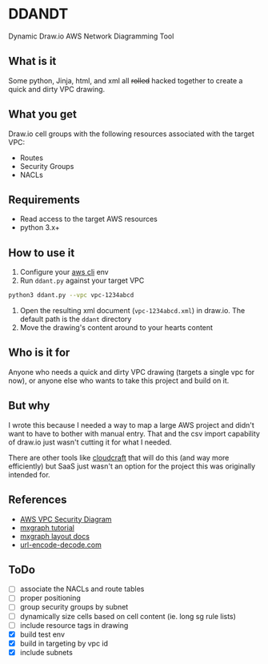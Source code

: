 # DDANDT

Dynamic Draw.io AWS Network Diagramming Tool

## What is it

Some python, Jinja, html, and xml all ~~rolled~~ hacked together to create a quick and dirty VPC drawing.

## What you get

Draw.io cell groups with the following resources associated with the target VPC:

- Routes
- Security Groups
- NACLs

## Requirements

- Read access to the target AWS resources
- python 3.x+

## How to use it

1. Configure your [aws cli](https://docs.aws.amazon.com/cli/latest/userguide/cli-chap-configure.html#cli-quick-configuration) env
2. Run `ddant.py` against your target VPC

```bash
python3 ddant.py --vpc vpc-1234abcd
```

1. Open the resulting xml document (`vpc-1234abcd.xml`) in draw.io. The default path is the `ddant` directory
2. Move the drawing's content around to your hearts content

## Who is it for

Anyone who needs a quick and dirty VPC drawing (targets a single vpc for now), or anyone else who wants to take this project and build on it.

## But why

I wrote this because I needed a way to map a large AWS project and didn't want to have to bother with manual entry. That and the csv import capability of draw.io just wasn't cutting it for what I needed.

There are other tools like [cloudcraft](https://cloudcraft.co/) that will do this (and way more efficiently) but SaaS just wasn't an option for the project this was originally intended for.

## References

- [AWS VPC Security Diagram](https://docs.aws.amazon.com/vpc/latest/userguide/images/security-diagram.png)
- [mxgraph tutorial](https://jgraph.github.io/mxgraph/docs/tutorial.html)
- [mxgraph layout docs](https://jgraph.github.io/mxgraph/docs/js-api/files/layout/mxStackLayout-js.html)
- [url-encode-decode.com](https://www.url-encode-decode.com/)

## ToDo

- [ ] associate the NACLs and route tables
- [ ] proper positioning
- [ ] group security groups by subnet
- [ ] dynamically size cells based on cell content (ie. long sg rule lists)
- [ ] include resource tags in drawing
- [x] build test env
- [x] build in targeting by vpc id
- [x] include subnets